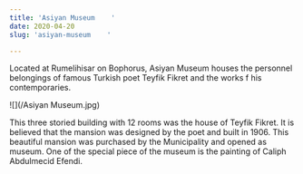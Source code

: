 ```yaml
---
title: 'Asiyan Museum    '
date: 2020-04-20
slug: 'asiyan-museum    '

---
```

Located at Rumelihisar on Bophorus, Asiyan Museum houses the personnel belongings of famous Turkish poet Teyfik Fikret and the works f his contemporaries. 

![](/Asiyan Museum.jpg)

This three storied building with 12 rooms was the house of Teyfik Fikret. It is believed that the mansion was designed by the poet and built in 1906. This beautiful mansion was purchased by the Municipality and opened as museum. One of the special piece of the museum is the painting of Caliph Abdulmecid Efendi.
